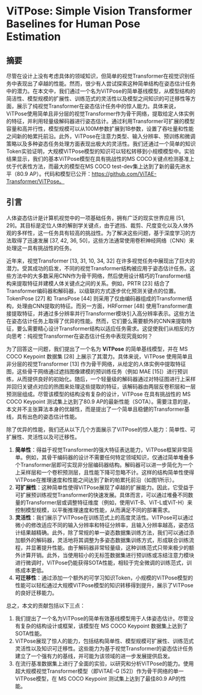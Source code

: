 # ViTPose: Simple Vision Transformer Baselines for Human Pose Estimation

## 摘要

尽管在设计上没有考虑具体的领域知识，但简单的视觉Transformer在视觉识别任务中表现出了卓越的性能。然而，很少有人尝试探索这种简单结构在姿态估计任务中的潜力。在本文中，我们通过一个名为ViTPose的简单基线模型，从模型结构的简洁性、模型规模的扩展性、训练范式的灵活性以及模型之间知识的可迁移性等方面，展示了纯视觉Transformer在姿态估计任务中的惊人能力。具体来说，ViTPose使用简单且非分层的视觉Transformer作为骨干网络，提取给定人体实例的特征，并利用轻量级解码器进行姿态估计。通过利用Transformer可扩展的模型容量和高并行性，模型规模可以从100M参数扩展到1B参数，设置了吞吐量和性能之间新的帕累托前沿。此外，ViTPose在注意力类型、输入分辨率、预训练和微调策略以及多种姿态任务处理方面表现出极大的灵活性。我们还通过一个简单的知识Token实验证明，大规模ViTPose模型的知识可以轻松转移到小规模模型中。实验结果显示，我们的基本ViTPose模型在具有挑战性的MS COCO关键点检测基准上优于代表性方法，而最大的模型在MS COCO test-dev集上达到了新的最先进水平（80.9 AP）。代码和模型已公开：https://github.com/ViTAE-Transformer/ViTPose。

## 引言

人体姿态估计是计算机视觉中的一项基础任务，拥有广泛的现实世界应用 [51, 29]。其目标是定位人体的解剖学关键点，由于遮挡、裁剪、尺度变化以及人体外观的多样性，这一任务具有较高的挑战性。为了解决这些问题，基于深度学习的方法取得了迅速发展 [37, 42, 36, 50]，这些方法通常使用卷积神经网络（CNN）来处理这一具有挑战性的任务。

近年来，视觉Transformer [13, 31, 10, 34, 32] 在许多视觉任务中展现出了巨大的潜力。受其成功的启发，不同的视觉Transformer结构被应用于姿态估计任务。这些方法中的大多数采用CNN作为骨干网络，然后使用设计精巧的Transformer结构来提取特征并建模人体关键点之间的关系。例如，PRTR [23] 结合了Transformer编码器和解码器，以级联的方式逐步优化预测关键点的位置。TokenPose [27] 和 TransPose [44] 则采用了仅由编码器组成的Transformer结构，处理由CNN提取的特征。而另一方面，HRFormer [48] 使用Transformer直接提取特征，并通过多分辨率并行Transformer模块引入高分辨率表示。这些方法在姿态估计任务上取得了优异的性能。然而，它们要么需要额外的CNN来提取特征，要么需要精心设计Transformer结构以适应任务需求。这促使我们从相反的方向思考：纯视觉Transformer在姿态估计任务中表现究竟如何？

为了回答这一问题，我们提出了一个名为 **ViTPose** 的简单基线模型，并在 MS COCO Keypoint 数据集 [28] 上展示了其潜力。具体来说，ViTPose 使用简单且非分层的视觉Transformer [13] 作为骨干网络，从给定的人体实例中提取特征图，这些骨干网络通过遮挡图像建模的预训练任务（例如 MAE [15]）进行预训练，从而提供良好的初始化。随后，一个轻量级的解码器通过对特征图进行上采样并回归关键点对应的热图来处理这些提取的特征，该解码器由两层反卷积层和一层预测层组成。尽管该模型的结构没有复杂的设计，ViTPose 在具有挑战性的 MS COCO Keypoint 测试集上达到了80.9 AP的最新性能（SOTA）。需要注意的是，本文并不主张算法本身的优越性，而是提出了一个简单且稳健的Transformer基线，具有出色的姿态估计性能。

除了优异的性能，我们还从以下几个方面展示了ViTPose的惊人能力：简单性、可扩展性、灵活性以及可迁移性。

1. **简单性**：得益于视觉Transformer的强大特征表达能力，ViTPose框架非常简单。例如，其骨干编码器的设计不需要任何特定领域知识，仅通过简单堆叠多个Transformer层即可实现非分层编码器结构。解码器可以进一步简化为一个上采样层和一个卷积预测层，且性能下降可忽略不计。这样的结构简单性使得ViTPose在推理速度和性能之间达到了新的帕累托前沿（如图1所示）。
2. **可扩展性**：这种简单性使得ViTPose展现了卓越的扩展能力。因此，它受益于可扩展预训练视觉Transformer的快速发展。具体而言，可以通过堆叠不同数量的Transformer层或调整特征维度（例如，使用ViT-B、ViT-L或ViT-H）来控制模型规模，以平衡推理速度和性能，从而满足不同的部署需求。
3. **灵活性**：我们展示了ViTPose在训练范式上的高度灵活性。ViTPose可以通过微小的修改适应不同的输入分辨率和特征分辨率，且输入分辨率越高，姿态估计结果越精确。此外，除了常规的单一姿态数据集训练方法，我们可以通过添加额外的解码器，灵活地将其调整为多姿态数据集训练方式，形成联合训练流程，并显著提升性能。由于解码器非常轻量级，这种训练范式只带来极少的额外计算开销。此外，当使用较小的无标签数据集进行预训练或冻结注意力模块进行微调时，ViTPose仍能获得SOTA性能，相较于完全微调的训练范式，训练成本更低。
4. **可迁移性**：通过添加一个额外的可学习知识Token，小规模的ViTPose模型的性能可以轻松通过大规模ViTPose模型的知识转移得到提升，展示了ViTPose的良好迁移能力。

总之，本文的贡献包括以下三点：

1. 我们提出了一个名为ViTPose的简单有效基线模型用于人体姿态估计。尽管没有复杂的结构设计或框架，该模型在 MS COCO Keypoint 数据集上达到了SOTA性能。
2. ViTPose展现了惊人的能力，包括结构简单性、模型规模可扩展性、训练范式灵活性以及知识可迁移性。这些能力为基于视觉Transformer的姿态估计任务建立了一个强有力的基线，并可能为该领域的进一步发展提供启发。
3. 在流行基准数据集上进行了全面的实验，以研究和分析ViTPose的能力。使用超大规模视觉Transformer模型（即ViTAE-G [52]）作为骨干网络的单一ViTPose模型，在 MS COCO Keypoint 测试集上达到了最佳80.9 AP的性能。